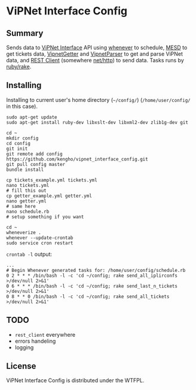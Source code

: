 # ViPNet Interface Config

## Summary

Sends data to [ViPNet Interface](https://github.com/kengho/vipnet_interface-rails) API using [whenever](https://github.com/javan/whenever) to schedule, [MESD](https://github.com/kengho/me_sd) to get tickets data, [VipnetGetter](https://github.com/kengho/vipnet_getter) and [VipnetParser](https://github.com/kengho/vipnet_parser) to get and parse ViPNet data, and [REST Client](https://github.com/rest-client/rest-client) (somewhere [net/http](http://docs.ruby-lang.org/en/2.0.0/Net/HTTP.html)) to send data. Tasks runs by [ruby/rake](https://github.com/ruby/rake).

## Installing

Installing to current user's home directory (`~/config/`) (`/home/user/config/` in this case).

```
sudo apt-get update
sudo apt-get install ruby-dev libxslt-dev libxml2-dev zlib1g-dev git

cd ~
mkdir config
cd config
git init
git remote add config https://github.com/kengho/vipnet_interface_config.git
git pull config master
bundle install

cp tickets_example.yml tickets.yml
nano tickets.yml
# fill this out
cp getter_example.yml getter.yml
nano getter.yml
# same here
nano schedule.rb
# setup something if you want

cd ~
wheneverize .
whenever --update-crontab
sudo service cron restart
```
`crontab -l` output:
```
...
# Begin Whenever generated tasks for: /home/user/config/schedule.rb
0 2 * * * /bin/bash -l -c 'cd ~/config; rake send_all_iplirconfs >/dev/null 2>&1'
0 6 * * * /bin/bash -l -c 'cd ~/config; rake send_last_n_tickets >/dev/null 2>&1'
0 8 * * 0 /bin/bash -l -c 'cd ~/config; rake send_all_tickets >/dev/null 2>&1'

```

## TODO

* `rest_client` everywhere
* errors handeling
* logging

## License

ViPNet Interface Config is distributed under the WTFPL.

